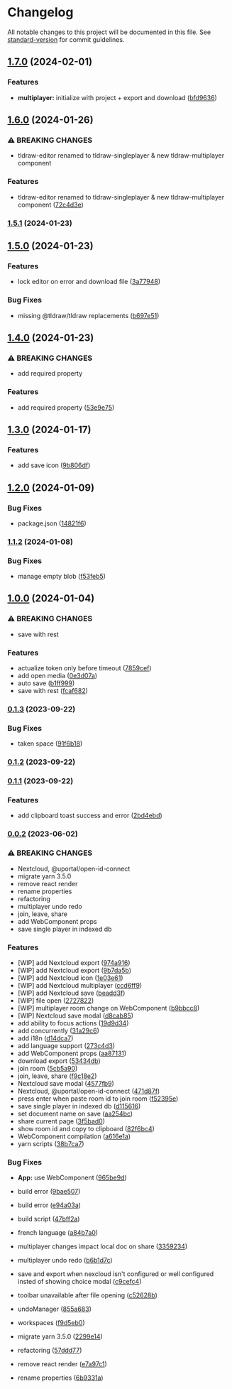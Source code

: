 # Changelog

All notable changes to this project will be documented in this file. See [standard-version](https://github.com/conventional-changelog/standard-version) for commit guidelines.

## [1.7.0](https://github.com/GIP-RECIA/tldraw-webcomponent/compare/v1.6.0...v1.7.0) (2024-02-01)


### Features

* **multiplayer:** initialize with project + export and download ([bfd9636](https://github.com/GIP-RECIA/tldraw-webcomponent/commit/bfd963631ae4f955c0b183043f82a4359a369f91))

## [1.6.0](https://github.com/GIP-RECIA/tldraw-webcomponent/compare/v1.5.1...v1.6.0) (2024-01-26)


### ⚠ BREAKING CHANGES

* tldraw-editor renamed to tldraw-singleplayer & new tldraw-multiplayer component

### Features

* tldraw-editor renamed to tldraw-singleplayer & new tldraw-multiplayer component ([72c4d3e](https://github.com/GIP-RECIA/tldraw-webcomponent/commit/72c4d3ea80650a3e1dd1916b766398bd56f64430))

### [1.5.1](https://github.com/GIP-RECIA/tldraw-webcomponent/compare/v1.5.0...v1.5.1) (2024-01-23)

## [1.5.0](https://github.com/GIP-RECIA/tldraw-webcomponent/compare/v1.4.0...v1.5.0) (2024-01-23)


### Features

* lock editor on error and download file ([3a77948](https://github.com/GIP-RECIA/tldraw-webcomponent/commit/3a779483614fc283547261174a3d43976c053c37))


### Bug Fixes

* missing @tldraw/tldraw replacements ([b697e51](https://github.com/GIP-RECIA/tldraw-webcomponent/commit/b697e5163e1ab777d93587de7540619aeaeee446))

## [1.4.0](https://github.com/GIP-RECIA/tldraw-webcomponent/compare/v1.3.0...v1.4.0) (2024-01-23)


### ⚠ BREAKING CHANGES

* add required property

### Features

* add required property ([53e9e75](https://github.com/GIP-RECIA/tldraw-webcomponent/commit/53e9e75ec2a4db2a2a8f381ff2da46191bdd5631))

## [1.3.0](https://github.com/GIP-RECIA/tldraw-webcomponent/compare/v1.2.0...v1.3.0) (2024-01-17)


### Features

* add save icon ([9b806df](https://github.com/GIP-RECIA/tldraw-webcomponent/commit/9b806df2e100a3235157d4277a552777ec0c3a46))

## [1.2.0](https://github.com/GIP-RECIA/tldraw-webcomponent/compare/v1.1.2...v1.2.0) (2024-01-09)


### Bug Fixes

* package.json ([14821f6](https://github.com/GIP-RECIA/tldraw-webcomponent/commit/14821f6e0a1e8354f940eebe9822ceae5ff7018e))

### [1.1.2](https://github.com/GIP-RECIA/tldraw-webcomponent/compare/v1.0.0...v1.1.2) (2024-01-08)


### Bug Fixes

* manage empty blob ([f53feb5](https://github.com/GIP-RECIA/tldraw-webcomponent/commit/f53feb595cdc1abfbf9899157d51474f6d1bf5de))

## [1.0.0](https://github.com/GIP-RECIA/tldraw-webcomponent/compare/v0.1.3...v1.0.0) (2024-01-04)


### ⚠ BREAKING CHANGES

* save with rest

### Features

* actualize token only before timeout ([7859cef](https://github.com/GIP-RECIA/tldraw-webcomponent/commit/7859cef7ffbe8bbca86771f2dc2f853e129c3eba))
* add open media ([0e3d07a](https://github.com/GIP-RECIA/tldraw-webcomponent/commit/0e3d07a7f409b7d6fa1453976264a09ad4f70012))
* auto save ([b1ff999](https://github.com/GIP-RECIA/tldraw-webcomponent/commit/b1ff99969899c34a345339e8850c20134efdec75))
* save with rest ([fcaf682](https://github.com/GIP-RECIA/tldraw-webcomponent/commit/fcaf6827a4d9ad2d1199d6299895e59a81c44a40))

### [0.1.3](https://github.com/GIP-RECIA/tldraw-webcomponent/compare/v0.1.2...v0.1.3) (2023-09-22)


### Bug Fixes

* taken space ([91f6b18](https://github.com/GIP-RECIA/tldraw-webcomponent/commit/91f6b18109116749efe753213847494a1b8c9fb4))

### [0.1.2](https://github.com/GIP-RECIA/tldraw-webcomponent/compare/v0.1.1...v0.1.2) (2023-09-22)

### [0.1.1](https://github.com/GIP-RECIA/tldraw-webcomponent/compare/v0.0.2...v0.1.1) (2023-09-22)


### Features

* add clipboard toast success and error ([2bd4ebd](https://github.com/GIP-RECIA/tldraw-webcomponent/commit/2bd4ebd691571471eb23d6ac108983962ceb4c0d))

### [0.0.2](https://github.com/GIP-RECIA/tldraw-webcomponent/compare/v0.0.0...v0.0.2) (2023-06-02)


### ⚠ BREAKING CHANGES

* Nextcloud, @uportal/open-id-connect
* migrate yarn 3.5.0
* remove react render
* rename properties
* refactoring
* multiplayer undo redo
* join, leave, share
* add WebComponent props
* save single player in indexed db

### Features

* [WIP] add Nextcloud export ([974a916](https://github.com/GIP-RECIA/tldraw-webcomponent/commit/974a91628a2fd4a025dd267d7692a5b377b9ec7c))
* [WIP] add Nextcloud export ([9b7da5b](https://github.com/GIP-RECIA/tldraw-webcomponent/commit/9b7da5b782b687e1734cf65f5d10eb6bd2fd0708))
* [WIP] add Nextcloud icon ([1e03e61](https://github.com/GIP-RECIA/tldraw-webcomponent/commit/1e03e6197e7f6ce2d1562a150b8c8c1597eaee61))
* [WIP] add Nextcloud multiplayer ([ccd6ff9](https://github.com/GIP-RECIA/tldraw-webcomponent/commit/ccd6ff9a087e41e69babe1d8541e1ff34ff5c768))
* [WIP] add Nextcloud save ([beadd3f](https://github.com/GIP-RECIA/tldraw-webcomponent/commit/beadd3f67d12ed75c2825ad25c1c56cc7cf9d146))
* [WIP] file open ([2727822](https://github.com/GIP-RECIA/tldraw-webcomponent/commit/2727822530a4bd6c9bbb4cccb2339f9f8d6b23ee))
* [WIP] multiplayer room change on WebComponent ([b9bbcc8](https://github.com/GIP-RECIA/tldraw-webcomponent/commit/b9bbcc8199067e9439de694dac74e349f00e7b3c))
* [WIP] Nextcloud save modal ([d8cab85](https://github.com/GIP-RECIA/tldraw-webcomponent/commit/d8cab85a39c32d36ce6b5616b158181faef2fd57))
* add ability to focus actions ([19d9d34](https://github.com/GIP-RECIA/tldraw-webcomponent/commit/19d9d34f35b00fcb4dccb4672b078ab3f747df60))
* add concurrently ([31a29c6](https://github.com/GIP-RECIA/tldraw-webcomponent/commit/31a29c60a622b725f0b646a187b25a24875364bb))
* add i18n ([d14dca7](https://github.com/GIP-RECIA/tldraw-webcomponent/commit/d14dca7332db93ca979eb97fd70104638060bcbe))
* add language support ([273c4d3](https://github.com/GIP-RECIA/tldraw-webcomponent/commit/273c4d374fb7451eed1bc3a75c40726357bac10a))
* add WebComponent props ([aa87131](https://github.com/GIP-RECIA/tldraw-webcomponent/commit/aa871314a16d394809dbd4530e6cf558982ace7d))
* download export ([53434db](https://github.com/GIP-RECIA/tldraw-webcomponent/commit/53434db6d37a4595ccd2591a273e1672df4176d3))
* join room ([5cb5a90](https://github.com/GIP-RECIA/tldraw-webcomponent/commit/5cb5a90fbc977638542d80ee4149e35de2e21a19))
* join, leave, share ([f9c18e2](https://github.com/GIP-RECIA/tldraw-webcomponent/commit/f9c18e2a83490c15de6b40b0bf84cdc63216e939))
* Nextcloud save modal ([4577fb9](https://github.com/GIP-RECIA/tldraw-webcomponent/commit/4577fb97e6edf3d3f5d80685d038bcad29ad7531))
* Nextcloud, @uportal/open-id-connect ([471d87f](https://github.com/GIP-RECIA/tldraw-webcomponent/commit/471d87f5b8aee95c3e3df655ab1dd5804bc29d63))
* press enter when paste room id to join room ([f52395e](https://github.com/GIP-RECIA/tldraw-webcomponent/commit/f52395eabd5aafaa3bcce472062b9951a8718ba8))
* save single player in indexed db ([d115616](https://github.com/GIP-RECIA/tldraw-webcomponent/commit/d115616393a06e3ee4d9db377ebecc67fe8b5e4d))
* set document name on save ([aa254bc](https://github.com/GIP-RECIA/tldraw-webcomponent/commit/aa254bc09c85d645c0044ceaff0889f81e584455))
* share current page ([3f5bad0](https://github.com/GIP-RECIA/tldraw-webcomponent/commit/3f5bad0c2a4b094eb28054eb4ab3a3bdeb28da22))
* show room id and copy to clipboard ([82f6bc4](https://github.com/GIP-RECIA/tldraw-webcomponent/commit/82f6bc41006f483019200e5da5ff337a0d7ee264))
* WebComponent compilation ([a616e1a](https://github.com/GIP-RECIA/tldraw-webcomponent/commit/a616e1abe0c328cd627eda83d9cce89e1f0d2ea4))
* yarn scripts ([38b7ca7](https://github.com/GIP-RECIA/tldraw-webcomponent/commit/38b7ca7af9fb6f75392cd4bfce78a6a4d6c8a0be))


### Bug Fixes

* **App:** use WebComponent ([965be9d](https://github.com/GIP-RECIA/tldraw-webcomponent/commit/965be9d484c95325de8d2483fc944cd9ebdf5940))
* build error ([9bae507](https://github.com/GIP-RECIA/tldraw-webcomponent/commit/9bae5074732e0483a14b0f73a244715be363f610))
* build error ([e94a03a](https://github.com/GIP-RECIA/tldraw-webcomponent/commit/e94a03a6bf4448bb11bb1eb713a62f888c01d367))
* build script ([47bff2a](https://github.com/GIP-RECIA/tldraw-webcomponent/commit/47bff2a3bdda7fbd776ce16625dc19436eed0bed))
* french language ([a84b7a0](https://github.com/GIP-RECIA/tldraw-webcomponent/commit/a84b7a0bf1ce89dd86179afbdeaa2ac01fe7e011))
* multiplayer changes impact local doc on share ([3359234](https://github.com/GIP-RECIA/tldraw-webcomponent/commit/33592348809618ec9c66a5f88becbd022de2f296))
* multiplayer undo redo ([b6b1d7c](https://github.com/GIP-RECIA/tldraw-webcomponent/commit/b6b1d7c9566e298572e55ba3e6c49a84bc3a5ae6))
* save and export when nexcloud isn't configured or well configured insted of showing choice modal ([c9cefc4](https://github.com/GIP-RECIA/tldraw-webcomponent/commit/c9cefc4a31145cf0b31256c6283f37b45440e551))
* toolbar unavailable after file opening ([c52628b](https://github.com/GIP-RECIA/tldraw-webcomponent/commit/c52628b58007f8b2327f4fdc1c07f7155265e041))
* undoManager ([855a683](https://github.com/GIP-RECIA/tldraw-webcomponent/commit/855a6838c500fa86f41dd98bdc85a96f1f44172c))
* workspaces ([f9d5eb0](https://github.com/GIP-RECIA/tldraw-webcomponent/commit/f9d5eb0bb2f90fbb86eb6fb10443558eb8d6e072))


* migrate yarn 3.5.0 ([2299e14](https://github.com/GIP-RECIA/tldraw-webcomponent/commit/2299e148fec87fb4f7cb0ba59a6bc9ccf4c33df4))
* refactoring ([57ddd77](https://github.com/GIP-RECIA/tldraw-webcomponent/commit/57ddd77c51e116787a912b4d896e54307d6c1950))
* remove react render ([e7a97c1](https://github.com/GIP-RECIA/tldraw-webcomponent/commit/e7a97c15e3ca7f286a1fb0e086af90f0d9b0c281))
* rename properties ([6b9331a](https://github.com/GIP-RECIA/tldraw-webcomponent/commit/6b9331a39339d009f277bf630575c144a7abc6d8))
